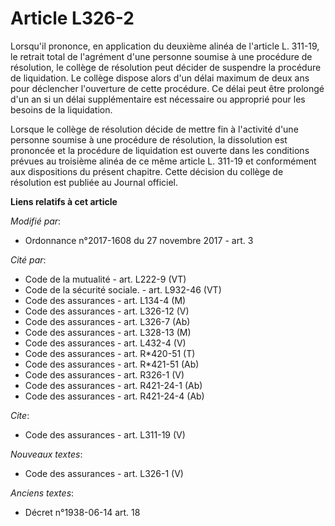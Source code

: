 # Article L326-2

Lorsqu'il prononce, en application du deuxième alinéa de l'article L. 311-19, le retrait total de l'agrément d'une personne
soumise à une procédure de résolution, le collège de résolution peut décider de suspendre la procédure de liquidation. Le
collège dispose alors d'un délai maximum de deux ans pour déclencher l'ouverture de cette procédure. Ce délai peut être
prolongé d'un an si un délai supplémentaire est nécessaire ou approprié pour les besoins de la liquidation. 

Lorsque le collège de résolution décide de mettre fin à l'activité d'une personne soumise à une procédure de résolution, la
dissolution est prononcée et la procédure de liquidation est ouverte dans les conditions prévues au troisième alinéa de ce
même article L. 311-19 et conformément aux dispositions du présent chapitre. Cette décision du collège de résolution est
publiée au Journal officiel.

**Liens relatifs à cet article**

_Modifié par_:

  - Ordonnance n°2017-1608 du 27 novembre 2017 - art. 3

_Cité par_:

  - Code de la mutualité - art. L222-9 (VT)
  - Code de la sécurité sociale. - art. L932-46 (VT)
  - Code des assurances - art. L134-4 (M)
  - Code des assurances - art. L326-12 (V)
  - Code des assurances - art. L326-7 (Ab)
  - Code des assurances - art. L328-13 (M)
  - Code des assurances - art. L432-4 (V)
  - Code des assurances - art. R*420-51 (T)
  - Code des assurances - art. R*421-51 (Ab)
  - Code des assurances - art. R326-1 (V)
  - Code des assurances - art. R421-24-1 (Ab)
  - Code des assurances - art. R421-24-4 (Ab)

_Cite_:

  - Code des assurances - art. L311-19 (V)

_Nouveaux textes_:

  - Code des assurances - art. L326-1 (V)

_Anciens textes_:

  - Décret n°1938-06-14 art. 18
